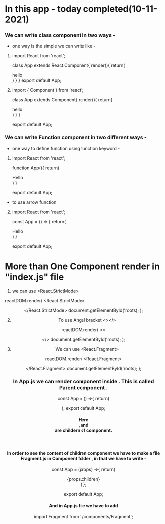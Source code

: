 # In this app - today completed(10-11-2021)

### We can write class component in two ways - 

* one way is the simple we can write like -

1.  import React from 'react';

    class App extends React.Component{
        render(){
            return(
                <div>hello</div>
            )
        }
    }
    export default App;

2. import { Component } from 'react';

   class App extends Component{
       render(){
           return(
               <div> hello </div>
           )
       }
   }

   export default App;

### We can write Function component in two different ways - 

* one way to define function using function keyword -
1. import React from 'react';

   function App(){
       return(
           <div>Hello</div>
       )
   }

   export default App;

*  to use arrow function 

2. import React from 'react';

   const App = () => {
       return(
           <div>Hello</div>
       )
   }
   
   export default App;

# More than One Component render in "index.js" file 
1. we can use <React.StrictMode>

reactDOM.render(
    <React.StrictMode>
       <App />
       <Header />
       <Footer />
    </React.StrictMode>
    document.getElementById('roots);
);

2. To use Angel bracket <></>

reactDOM.render(
    <>
       <App />
       <Header />
       <Footer />
    </>
    document.getElementById('roots);
);

3. We can use <React.Fragment>

reactDOM.render(
    <React.Fragment>
       <App />
       <Header />
       <Footer />
    </React.Fragment>
    document.getElementById('roots);
);

### In App.js we can render component inside <Fragment>. This <Fragment> is called Parent component . 
const App = () =>{
    return(
        <Fragment>
          <Header />
          <Content />
          <Footer />
        </Fragment>
    );
export default App; 

#### Here <Header />,<Content /> and <Footer /> are childern of <fragment> component. 
#### In order to see the content of children component we have to make a file Fragment.js in Component folder , in that we have to write - 

const App = (props) =>{
    return(
        <div>
           {props.children}
        </div>
    )
};

export default App;

#### And in App.js file we have to add 

import Fragment from './components/Fragment';